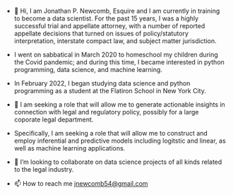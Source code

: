 - 👋 Hi, I am Jonathan P. Newcomb, Esquire and I am currently in training to become a data scientist.  For the past 15 years, I was a highly successful trial and appellate attorney, with a number of reported appellate decisions that turned on issues of policy/statutory interpretation, interstate compact law, and subject matter jurisdiction.  

- I went on sabbatical in March 2020 to homeschool my children during the Covid pandemic; and during this time, I became interested in python programming, data science, and machine learning. 

- In February 2022, I began studying data science and python programming as a student at the Flatiron School in New York City. 

- 👀 I am seeking a role that will allow me to generate actionable insights in connection with legal and regulatory policy, possibly for a large coporate legal department. 

- Specifically, I am seeking a role that will allow me to construct and employ inferential and predictive models including logitstic and linear, as well as machine learning applications. 

- 💞️ I’m looking to collaborate on data science projects of all kinds related to the legal industry.  
- 📫 How to reach me jnewcomb54@gmail.com

<!---
newcojon/newcojon is a ✨ special ✨ repository because its `README.md` (this file) appears on your GitHub profile.
You can click the Preview link to take a look at your changes.
--->
